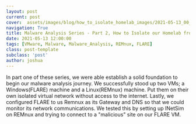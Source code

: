 ```yaml
---
layout: post
current: post
cover:  assets/images/blog/how_to_isolate_homelab_images/2021-05-13_00_cover_image.jpg
navigation: True
title: Malware Analysis Series - Part 2, How to Isolate our Homelab from the Rest of our Network
date: 2021-05-13 12:00:00
tags: [VMware, Malware, Malware_Analysis, REMnux, FLARE]
class: post-template
subclass: 'post'
author: joshua
---
```


In part one of these series, we were able establish a solid foundation to begin our malware analysis journey.  We successfully stood up two VMs; a Windows(FLARE) machine and a Linux(REMnux) machine. Put them on their own isolated virtual network without access to the internet. Lastly, we configured FLARE to us Remnux as its Gateway and DNS so that we could monitor its network communications.  We tested this by setting up INetSim on REMnux and trying to connect to a "malicious" site on our FLARE VM.
